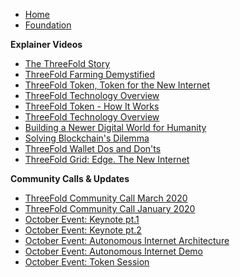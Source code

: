 * [Home](/)
* [Foundation](/foundation/README.md)

 **Explainer Videos**

* [The ThreeFold Story](/foundation/videos/explainer_videos/tf_thestory.md)
* [ThreeFold Farming Demystified](/foundation/videos/explainer_videos/farming.md)
* [ThreeFold Token, Token for the New Internet](/foundation/videos/explainer_videos/tft_intro.md)
* [ThreeFold Technology Overview](/foundation/videos/explainer_videos/tech.md)
* [ThreeFold Token - How It Works](/foundation/videos/explainer_videos/tft_howitworks.md)
* [ThreeFold Technology Overview](/foundation/videos/explainer_videos/tf_tech.md)
* [Building a Newer Digital World for Humanity](/foundation/videos/explainer_videos/humanity.md)
* [Solving Blockchain's Dilemma](/foundation/videos/explainer_videos/dilemma.md)
* [ThreeFold Wallet Dos and Don'ts](/foundation/videos/explainer_videos/wallet.md)
* [ThreeFold Grid: Edge. The New Internet](/foundation/videos/explainer_videos/edge.md)    

 **Community Calls & Updates**


* [ThreeFold Community Call March 2020](/foundation/videos/community_calls/march_2020.md)
* [ThreeFold Community Call January 2020](/foundation/videos/community_calls/jan_2020.md)
* [October Event: Keynote pt.1](/foundation/videos/community_calls/keynote_oct2019_1.md)
* [October Event: Keynote pt.2](/foundation/videos/community_calls/keynote_oct_2.md)
* [October Event: Autonomous Internet Architecture](/foundation/videos/community_calls/autonomousarchitecture_oct2019.md)
* [October Event: Autonomous Internet Demo](/foundation/videos/community_calls/autonomousdemo_oct2019.md)
* [October Event: Token Session](/foundation/videos/community_calls/tokensession_oct2019.md)